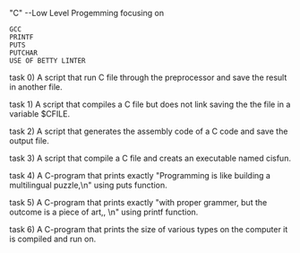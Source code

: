"C" --Low Level Progemming focusing on

	GCC
	PRINTF
	PUTS
	PUTCHAR
	USE OF BETTY LINTER
	
task 0) A script that run C file through the preprocessor and save the result in another file.

task 1) A script that compiles a C file but does not link saving the the file in a variable $CFILE.

task 2) A script that generates the assembly code of a C code and save the output file.

task 3) A script that compile a C file and creats an executable named cisfun.

task 4) A C-program that prints exactly "Programming is like building a multilingual puzzle,\n" using puts function.

task 5) A C-program that prints exactly "with proper grammer, but the outcome is a piece of art,, \n" using printf function.

task 6) A C-program that prints the size of various types on the computer it is compiled and run on. 
